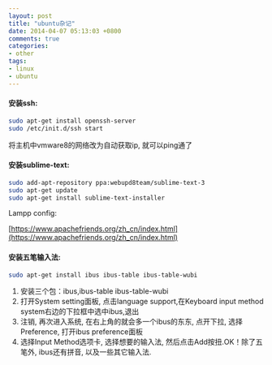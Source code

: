 ```yaml
---
layout: post
title: "ubuntu杂记"
date: 2014-04-07 05:13:03 +0800
comments: true
categories:
- other
tags:
- linux
- ubuntu
---
```

#### 安装ssh:
``` bash
sudo apt-get install openssh-server
sudo /etc/init.d/ssh start
```
将主机中vmware8的网络改为自动获取ip, 就可以ping通了 

#### 安装sublime-text:
``` bash
sudo add-apt-repository ppa:webupd8team/sublime-text-3
sudo apt-get update
sudo apt-get install sublime-text-installer
```
Lampp config: 

[https://www.apachefriends.org/zh_cn/index.html](https://www.apachefriends.org/zh_cn/index.html)

#### 安装五笔输入法:
``` bash
sudo apt-get install ibus ibus-table ibus-table-wubi
```
1. 安装三个包：ibus,ibus-table ibus-table-wubi
2. 打开System setting面板, 点击language support,在Keyboard input method system右边的下拉框中选中ibus,退出
3. 注销, 再次进入系统, 在右上角的就会多一个ibus的东东, 点开下拉, 选择Preference, 打开ibus preference面板
4. 选择Input Method选项卡, 选择想要的输入法, 然后点击Add按扭.OK！除了五笔外, ibus还有拼音, 以及一些其它输入法.